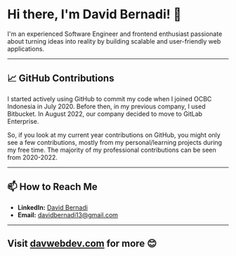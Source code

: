 # Hi there, I'm David Bernadi! 👋

I'm an experienced Software Engineer and frontend enthusiast passionate about turning ideas into reality by building scalable and user-friendly web applications. 

---

## 📈 GitHub Contributions

I started actively using GitHub to commit my code when I joined OCBC Indonesia in July 2020. Before then, in my previous company, I used Bitbucket. In August 2022, our company decided to move to GitLab Enterprise. 

So, if you look at my current year contributions on GitHub, you might only see a few contributions, mostly from my personal/learning projects during my free time. The majority of my professional contributions can be seen from 2020-2022.

---

## 📫 How to Reach Me

- **LinkedIn:** [David Bernadi](https://www.linkedin.com/in/david1396/)
- **Email:** [davidbernadi13@gmail.com](mailto:davidbernadi13@gmail.com)

---

## Visit [davwebdev.com](https://davwebdev.com) for more 😊

